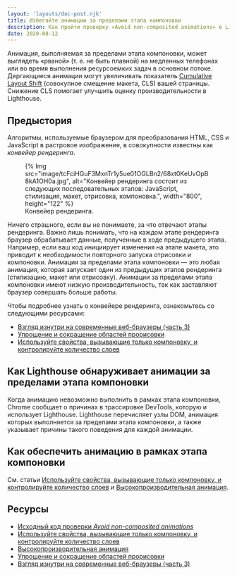 ```yaml
---
layout: 'layouts/doc-post.njk'
title: Избегайте анимации за пределами этапа компоновки
description: Как пройти проверку «Avoid non-composited animations» в Lighthouse.
date: 2020-08-12
---
```


Анимация, выполняемая за пределами этапа компоновки, может выглядеть «рваной» (т. е. не быть плавной) на медленных телефонах или во время выполнения ресурсоемких задач в основном потоке. Дергающиеся анимации могут увеличивать показатель [Cumulative Layout Shift](https://web.dev/cls/) (совокупное смещение макета, CLS) вашей страницы. Снижение CLS помогает улучшить оценку производительности в Lighthouse.

## Предыстория

Алгоритмы, используемые браузером для преобразования HTML, CSS и JavaScript в растровое изображение, в совокупности известны как *конвейер рендеринга*.

<figure> {% Img src="image/tcFciHGuF3MxnTr1y5ue01OGLBn2/68xt0KeUvOpB8kA1OH0a.jpg", alt="Конвейер рендеринга состоит из следующих последовательных этапов: JavaScript, стилизация, макет, отрисовка, компоновка.", width="800", height="122" %} <figcaption>Конвейер рендеринга.</figcaption></figure>

Ничего страшного, если вы не понимаете, за что отвечают этапы рендеринга. Важно лишь понимать, что на каждом этапе рендеринга браузер обрабатывает данные, полученные в ходе предыдущего этапа. Например, если ваш код инициирует изменения на этапе макета, это приводит к необходимости повторного запуска отрисовки и компоновки. Анимация за пределами этапа компоновки — это любая анимация, которая запускает один из предыдущих этапов рендеринга (стилизацию, макет или отрисовку). Анимации за пределами этапа компоновки имеют низкую производительность, так как заставляют браузер совершать больше работы.

Чтобы подробнее узнать о конвейере рендеринга, ознакомьтесь со следующими ресурсами:

- [Взгляд изнутри на современные веб-браузеры (часть 3)](https://developers.google.com/web/updates/2018/09/inside-browser-part3)
- [Упрощение и сокращение областей прорисовки](https://developers.google.com/web/fundamentals/performance/rendering/simplify-paint-complexity-and-reduce-paint-areas)
- [Используйте свойства, вызывающие только компоновку, и контролируйте количество слоев](https://developers.google.com/web/fundamentals/performance/rendering/stick-to-compositor-only-properties-and-manage-layer-count)

## Как Lighthouse обнаруживает анимации за пределами этапа компоновки

Когда анимацию невозможно выполнить в рамках этапа компоновки, Chrome сообщает о причинах в трассировке DevTools, которую и использует Lighthouse. Lighthouse перечисляет узлы DOM, анимация которых выполняется за пределами этапа компоновки, а также указывает причины такого поведения для каждой анимации.

## Как обеспечить анимацию в рамках этапа компоновки

См. статьи [Используйте свойства, вызывающие только компоновку, и контролируйте количество слоев](https://developers.google.com/web/fundamentals/performance/rendering/stick-to-compositor-only-properties-and-manage-layer-count) и [Высокопроизводительная анимация](https://web.dev/animations-guide/).

## Ресурсы

- [Исходный код проверки *Avoid non-composited animations*](https://github.com/GoogleChrome/lighthouse/blob/master/lighthouse-core/audits/non-composited-animations.js)
- [Используйте свойства, вызывающие только компоновку, и контролируйте количество слоев](https://developers.google.com/web/fundamentals/performance/rendering/stick-to-compositor-only-properties-and-manage-layer-count)
- [Высокопроизводительная анимация](https://web.dev/animations-guide/)
- [Упрощение и сокращение областей прорисовки](https://developers.google.com/web/fundamentals/performance/rendering/simplify-paint-complexity-and-reduce-paint-areas)
- [Взгляд изнутри на современные веб-браузеры (часть 3)](https://developers.google.com/web/updates/2018/09/inside-browser-part3)
